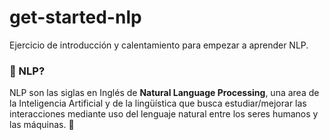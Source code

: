 # get-started-nlp

Ejercicio de introducción y calentamiento para empezar a aprender NLP.

### 🤔 NLP? 
NLP son las siglas en Inglés de **Natural Language Processing**, una area de la Inteligencia Artificial y de la lingüística que busca estudiar/mejorar las interacciones mediante uso del lenguaje natural entre los seres humanos y las máquinas. 🤖
